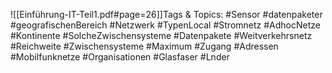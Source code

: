 
![[Einführung-IT-Teil1.pdf#page=26]]Tags & Topics:
   #Sensor
   #datenpaketer
   #geografischenBereich
   #Netzwerk
   #TypenLocal
   #Stromnetz
   #AdhocNetze
   #Kontinente
   #SolcheZwischensysteme
   #Datenpakete
   #Weitverkehrsnetz
   #Reichweite
   #Zwischensysteme
   #Maximum
   #Zugang
   #Adressen
   #Mobilfunknetze
   #Organisationen
   #Glasfaser
   #Lnder